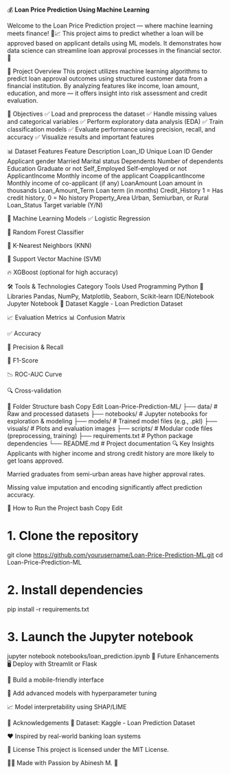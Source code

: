 💰 **Loan Price Prediction Using Machine Learning**

Welcome to the Loan Price Prediction project — where machine learning meets finance! 🧠📈
This project aims to predict whether a loan will be approved based on applicant details using ML models. It demonstrates how data science can streamline loan approval processes in the financial sector. 🏦

📌 Project Overview
This project utilizes machine learning algorithms to predict loan approval outcomes using structured customer data from a financial institution.
By analyzing features like income, loan amount, education, and more — it offers insight into risk assessment and credit evaluation.

🎯 Objectives
✅ Load and preprocess the dataset
✅ Handle missing values and categorical variables
✅ Perform exploratory data analysis (EDA)
✅ Train classification models
✅ Evaluate performance using precision, recall, and accuracy
✅ Visualize results and important features

📊 Dataset Features
Feature	Description
Loan_ID	Unique Loan ID
Gender	Applicant gender
Married	Marital status
Dependents	Number of dependents
Education	Graduate or not
Self_Employed	Self-employed or not
ApplicantIncome	Monthly income of the applicant
CoapplicantIncome	Monthly income of co-applicant (if any)
LoanAmount	Loan amount in thousands
Loan_Amount_Term	Loan term (in months)
Credit_History	1 = Has credit history, 0 = No history
Property_Area	Urban, Semiurban, or Rural
Loan_Status	Target variable (Y/N)

🧠 Machine Learning Models
✅ Logistic Regression

🌳 Random Forest Classifier

💎 K-Nearest Neighbors (KNN)

🧠 Support Vector Machine (SVM)

🔥 XGBoost (optional for high accuracy)

🛠️ Tools & Technologies
Category	Tools Used
Programming	Python 🐍
Libraries	Pandas, NumPy, Matplotlib, Seaborn, Scikit-learn
IDE/Notebook	Jupyter Notebook 📓
Dataset	Kaggle - Loan Prediction Dataset

📈 Evaluation Metrics
📊 Confusion Matrix

✅ Accuracy

📍 Precision & Recall

🎯 F1-Score

📉 ROC-AUC Curve

🔍 Cross-validation

📂 Folder Structure
bash
Copy
Edit
Loan-Price-Prediction-ML/
├── data/               # Raw and processed datasets
├── notebooks/          # Jupyter notebooks for exploration & modeling
├── models/             # Trained model files (e.g., .pkl)
├── visuals/            # Plots and evaluation images
├── scripts/            # Modular code files (preprocessing, training)
├── requirements.txt    # Python package dependencies
└── README.md           # Project documentation
🔍 Key Insights
Applicants with higher income and strong credit history are more likely to get loans approved.

Married graduates from semi-urban areas have higher approval rates.

Missing value imputation and encoding significantly affect prediction accuracy.

🚀 How to Run the Project
bash
Copy
Edit
# 1. Clone the repository
git clone https://github.com/yourusername/Loan-Price-Prediction-ML.git
cd Loan-Price-Prediction-ML

# 2. Install dependencies
pip install -r requirements.txt

# 3. Launch the Jupyter notebook
jupyter notebook notebooks/loan_prediction.ipynb
🌱 Future Enhancements
🖥 Deploy with Streamlit or Flask

📱 Build a mobile-friendly interface

🧠 Add advanced models with hyperparameter tuning

📈 Model interpretability using SHAP/LIME

🙌 Acknowledgements
📂 Dataset: Kaggle - Loan Prediction Dataset

❤️ Inspired by real-world banking loan systems

📜 License
This project is licensed under the MIT License.

👨‍💻 Made with Passion by Abinesh M. 🚀
